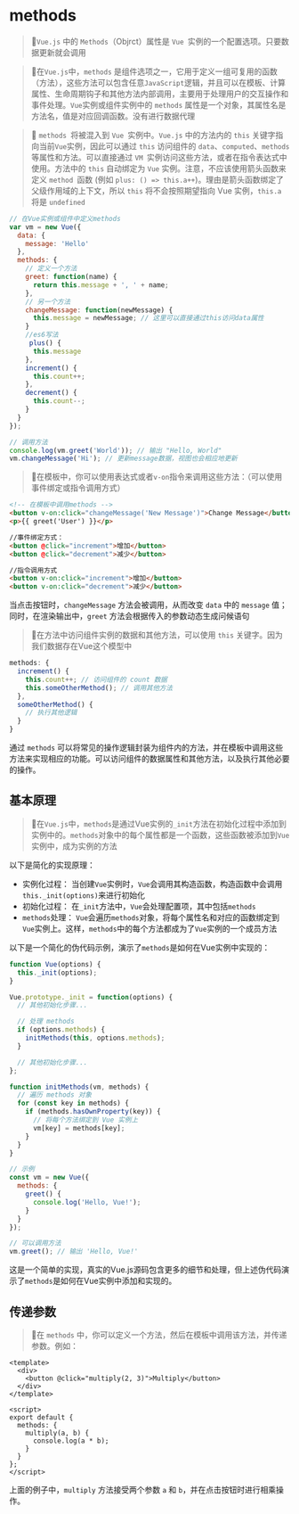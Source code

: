 # methods

<!-- ## 目录

- [methods](#methods)
  - [目录](#目录)
  - [基本原理](#基本原理)
  - [传递参数](#传递参数) -->

> 📌`Vue.js` 中的 `Methods`（Objrct）属性是 `Vue `实例的一个配置选项。只要数据更新就会调用

> 📌在`Vue.js`中，`methods` 是组件选项之一，它用于定义一组可复用的函数（方法），这些方法可以包含任意`JavaScript`逻辑，并且可以在模板、计算属性、生命周期钩子和其他方法内部调用，主要用于处理用户的交互操作和事件处理。`Vue`实例或组件实例中的 `methods` 属性是一个对象，其属性名是方法名，值是对应回调函数。没有进行数据代理

> 📌 `methods `将被混入到 `Vue `实例中。`Vue.js` 中的方法内的 `this` 关键字指向当前`Vue`实例，因此可以通过 `this` 访问组件的 `data`、`computed`、`methods` 等属性和方法。可以直接通过 `VM `实例访问这些方法，或者在指令表达式中使用。方法中的 `this` 自动绑定为 `Vue` 实例。注意，不应该使用箭头函数来定义 `method `函数 (例如 `plus: () => this.a++`)。理由是箭头函数绑定了父级作用域的上下文，所以 `this` 将不会按照期望指向 Vue 实例，`this.a` 将是 `undefined`

```javascript
// 在Vue实例或组件中定义methods
var vm = new Vue({
  data: {
    message: 'Hello'
  },
  methods: {
    // 定义一个方法
    greet: function(name) {
      return this.message + ', ' + name;
    },
    // 另一个方法
    changeMessage: function(newMessage) {
      this.message = newMessage; // 这里可以直接通过this访问data属性
    }
    //es6写法
     plus() {
      this.message
    },
    increment() {
      this.count++;
    },
    decrement() {
      this.count--;
    }
  }
});

// 调用方法
console.log(vm.greet('World')); // 输出 "Hello, World"
vm.changeMessage('Hi'); // 更新message数据，视图也会相应地更新
```

> 📌在模板中，你可以使用表达式或者`v-on`指令来调用这些方法：（可以使用事件绑定或指令调用方式）

```html
<!-- 在模板中调用methods -->
<button v-on:click="changeMessage('New Message')">Change Message</button>
<p>{{ greet('User') }}</p>

//事件绑定方式：
<button @click="increment">增加</button>
<button @click="decrement">减少</button>

//指令调用方式
<button v-on:click="increment">增加</button>
<button v-on:click="decrement">减少</button>

```

当点击按钮时，`changeMessage` 方法会被调用，从而改变 `data` 中的 `message` 值；同时，在渲染输出中，`greet` 方法会根据传入的参数动态生成问候语句

> 📌在方法中访问组件实例的数据和其他方法，可以使用 `this` 关键字。因为我们数据存在Vue这个模型中

```javascript
methods: {
  increment() {
    this.count++; // 访问组件的 count 数据
    this.someOtherMethod(); // 调用其他方法
  },
  someOtherMethod() {
    // 执行其他逻辑
  }
}
```

通过 `methods` 可以将常见的操作逻辑封装为组件内的方法，并在模板中调用这些方法来实现相应的功能。可以访问组件的数据属性和其他方法，以及执行其他必要的操作。

## 基本原理

> 📌在`Vue.js`中，`methods`是通过Vue实例的`_init`方法在初始化过程中添加到实例中的。`methods`对象中的每个属性都是一个函数，这些函数被添加到`Vue`实例中，成为实例的方法

以下是简化的实现原理：

- 实例化过程： 当创建`Vue`实例时，`Vue`会调用其构造函数，构造函数中会调用`this._init(options)`来进行初始化
- 初始化过程： 在`_init`方法中，`Vue`会处理配置项，其中包括`methods`
- `methods`处理： `Vue`会遍历`methods`对象，将每个属性名和对应的函数绑定到`Vue`实例上。这样，`methods`中的每个方法都成为了`Vue`实例的一个成员方法

以下是一个简化的伪代码示例，演示了`methods`是如何在Vue实例中实现的：

```javascript
function Vue(options) {
  this._init(options);
}

Vue.prototype._init = function(options) {
  // 其他初始化步骤...

  // 处理 methods
  if (options.methods) {
    initMethods(this, options.methods);
  }

  // 其他初始化步骤...
};

function initMethods(vm, methods) {
  // 遍历 methods 对象
  for (const key in methods) {
    if (methods.hasOwnProperty(key)) {
      // 将每个方法绑定到 Vue 实例上
      vm[key] = methods[key];
    }
  }
}

// 示例
const vm = new Vue({
  methods: {
    greet() {
      console.log('Hello, Vue!');
    }
  }
});

// 可以调用方法
vm.greet(); // 输出 'Hello, Vue!'
```

这是一个简单的实现，真实的Vue.js源码包含更多的细节和处理，但上述伪代码演示了`methods`是如何在Vue实例中添加和实现的。

## 传递参数

> 📌在 `methods` 中，你可以定义一个方法，然后在模板中调用该方法，并传递参数。例如：

```vue
<template>
  <div>
    <button @click="multiply(2, 3)">Multiply</button>
  </div>
</template>

<script>
export default {
  methods: {
    multiply(a, b) {
      console.log(a * b);
    }
  }
};
</script>

```

上面的例子中，`multiply` 方法接受两个参数 `a` 和 `b`，并在点击按钮时进行相乘操作。

